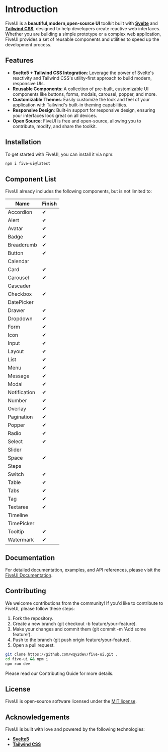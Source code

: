 # Introduction

FiveUI is a **beautiful,modern,open-source UI** toolkit built with [**Svelte**](https://svelte.dev/) and [**Tailwind CSS**](https://tailwindcss.com/), designed to help developers create reactive web interfaces. Whether you are building a simple prototype or a complex web application, FiveUI provides a set of reusable components and utilities to speed up the development process.

## Features

- **Svelte5 + Tailwind CSS Integration**: Leverage the power of Svelte's reactivity and Tailwind CSS's utility-first approach to build modern, responsive UIs.
- **Reusable Components**: A collection of pre-built, customizable UI components like buttons, forms, modals, carousel, popper, and more.
- **Customizable Themes**: Easily customize the look and feel of your application with Tailwind's built-in theming capabilities.
- **Responsive Design**: Built-in support for responsive design, ensuring your interfaces look great on all devices.
- **Open Source**: FiveUI is free and open-source, allowing you to contribute, modify, and share the toolkit.

## Installation

To get started with FiveUI, you can install it via npm:

```bash
npm i five-ui@latest
```

## Component List

FiveUI already includes the following components, but is not limited to:

| Name | Finish |
| --- | --- |
| Accordion | ✔ |
| Alert | ✔ |
| Avatar | ✔ |
| Badge | ✔ |
| Breadcrumb | ✔ |
| Button | ✔ |
| Calendar | |
| Card | ✔ |
| Carousel | ✔ |
| Cascader ||
| Checkbox | ✔ |
| DatePicker ||
| Drawer | ✔ |
| Dropdown | ✔ |
| Form | ✔ |
| Icon | ✔ |
| Input | ✔ |
| Layout | ✔ |
| List | ✔ |
| Menu | ✔ |
| Message | ✔ |
| Modal | ✔ |
| Notification | ✔ |
| Number | ✔ |
| Overlay | ✔ |
| Pagination | ✔ |
| Popper | ✔ |
| Radio | ✔ |
| Select | ✔ |
| Slider ||
| Space | ✔ |
| Steps | |
| Switch | ✔ |
| Table | ✔ |
| Tabs | ✔ |
| Tag | ✔ |
| Textarea | ✔ |
| Timeline | |
| TimePicker ||
| Tooltip | ✔ |
| Watermark | ✔ |

## Documentation

For detailed documentation, examples, and API references, please visit the [FiveUI Documentation](/).

## Contributing

We welcome contributions from the community! If you'd like to contribute to FiveUI, please follow these steps:

1. Fork the repository.
2. Create a new branch (git checkout -b feature/your-feature).
3. Make your changes and commit them (git commit -m 'Add some feature').
4. Push to the branch (git push origin feature/your-feature).
5. Open a pull request.

```bash
git clone https://github.com/wqy2dev/five-ui.git .
cd five-ui && npm i
npm run dev
```

Please read our Contributing Guide for more details.

## License

FiveUI is open-source software licensed under the [MIT license](https://github.com/wqy2dev/five-ui/blob/main/LICENSE).

## Acknowledgements

FiveUI is built with love and powered by the following technologies:

- [**Svelte5**](https://svelte.dev/)
- [**Tailwind CSS**](https://tailwindcss.com/)